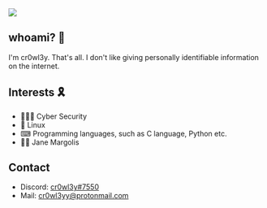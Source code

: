 <img src="https://github.com/cr0wl3yy/cr0wl3yy/blob/main/Webp.net-resizeimage.jpg" width="auto">


## whoami? 🛑
I'm cr0wl3y. That's all. I don't like giving personally identifiable information on the internet. 

## Interests 🎗   
- 🕵🏼‍♂️ Cyber Security 
- 🐧 Linux
- ⌨ Programming languages, such as C language, Python etc.
- 🥷🏻 Jane Margolis

## Contact
- Discord: [cr0wl3y#7550](./)
- Mail: [cr0wl3yy@protonmail.com](./)
